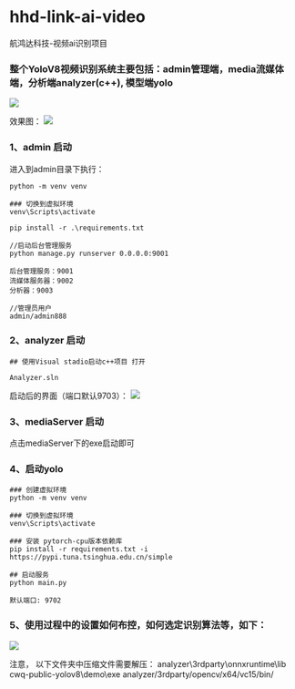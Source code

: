 # hhd-link-ai-video

航鸿达科技-视频ai识别项目

### 整个YoloV8视频识别系统主要包括：admin管理端，media流媒体端，分析端analyzer(c++), 模型端yolo
![](https://wqknowledge.oss-cn-shenzhen.aliyuncs.com/LLM/yolov8.svg)

效果图：
![](https://wqknowledge.oss-cn-shenzhen.aliyuncs.com/LLM/xg1.png)

### 1、admin 启动
 进入到admin目录下执行：
```shell
python -m venv venv

### 切换到虚拟环境
venv\Scripts\activate

pip install -r .\requirements.txt

//启动后台管理服务
python manage.py runserver 0.0.0.0:9001

后台管理服务：9001
流媒体服务器：9002
分析器：9003

//管理员用户
admin/admin888
```

### 2、analyzer 启动
```shell
## 使用Visual stadio启动c++项目 打开

Analyzer.sln
```
启动后的界面（端口默认9703）：
![](https://wqknowledge.oss-cn-shenzhen.aliyuncs.com/LLM/vsruna.png)


### 3、mediaServer 启动
点击mediaServer下的exe启动即可

### 4、启动yolo
```shell
### 创建虚拟环境
python -m venv venv

### 切换到虚拟环境
venv\Scripts\activate

### 安装 pytorch-cpu版本依赖库
pip install -r requirements.txt -i https://pypi.tuna.tsinghua.edu.cn/simple

## 启动服务
python main.py

默认端口: 9702
```

### 5、使用过程中的设置如何布控，如何选定识别算法等，如下：
![](https://wqknowledge.oss-cn-shenzhen.aliyuncs.com/LLM/sz1.png)


注意， 以下文件夹中压缩文件需要解压：
analyzer\3rdparty\onnxruntime\lib
cwq-public-yolov8\demo\exe
analyzer/3rdparty/opencv/x64/vc15/bin/